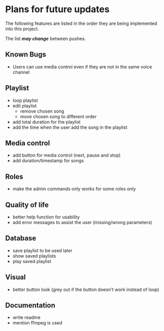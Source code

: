 # Plans for future updates
The following features are listed in the order they are being implemented into this project.

The list ***may change*** between pushes.

## Known Bugs
- Users can use media control even if they are not in the same voice channel

## Playlist
- loop playlist
- edit playlist 
    - remove chosen song
    - move chosen song to different order
- add total duration for the playlist
- add the time when the user add the song in the playlist

## Media control
- add button for media control (next, pause and stop)
- add duration/timestamp for songs

## Roles
- make the admin commands only works for some roles only

## Quality of life
- better help function for usability
- add error messages to assist the user (missing/wrong parameters)

## Database
- save playlist to be used later
- show saved playlists
- play saved playlist

## Visual
- better button look (grey out if the button doesn't work instead of loop)

## Documentation 
- write readme
- mention ffmpeg is used 
